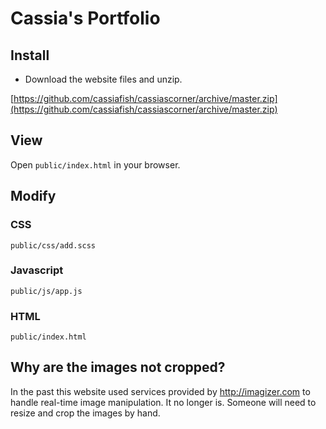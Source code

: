 # Cassia's Portfolio 

## Install 
- Download the website files and unzip.

[https://github.com/cassiafish/cassiascorner/archive/master.zip](https://github.com/cassiafish/cassiascorner/archive/master.zip)

## View
Open ```public/index.html``` in your browser.

## Modify

### CSS
```public/css/add.scss```

### Javascript
```public/js/app.js```

### HTML
```public/index.html```

## Why are the images not cropped?
In the past this website used services provided by http://imagizer.com to handle real-time image manipulation.
It no longer is. Someone will need to resize and crop the images by hand.
